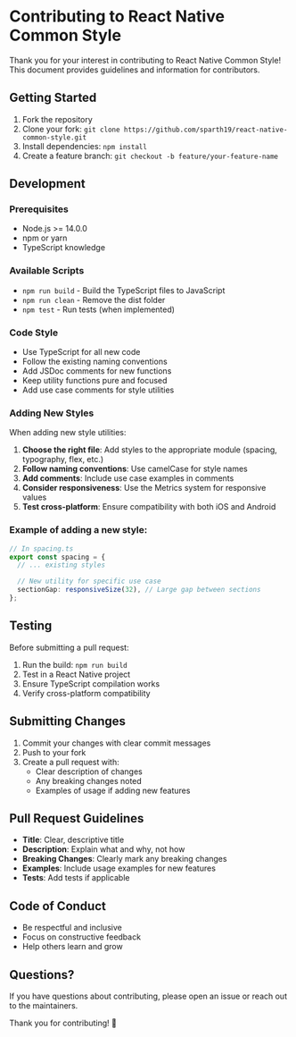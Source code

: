 # Contributing to React Native Common Style

Thank you for your interest in contributing to React Native Common Style! This document provides guidelines and information for contributors.

## Getting Started

1. Fork the repository
2. Clone your fork: `git clone https://github.com/sparth19/react-native-common-style.git`
3. Install dependencies: `npm install`
4. Create a feature branch: `git checkout -b feature/your-feature-name`

## Development

### Prerequisites

- Node.js >= 14.0.0
- npm or yarn
- TypeScript knowledge

### Available Scripts

- `npm run build` - Build the TypeScript files to JavaScript
- `npm run clean` - Remove the dist folder
- `npm test` - Run tests (when implemented)

### Code Style

- Use TypeScript for all new code
- Follow the existing naming conventions
- Add JSDoc comments for new functions
- Keep utility functions pure and focused
- Add use case comments for style utilities

### Adding New Styles

When adding new style utilities:

1. **Choose the right file**: Add styles to the appropriate module (spacing, typography, flex, etc.)
2. **Follow naming conventions**: Use camelCase for style names
3. **Add comments**: Include use case examples in comments
4. **Consider responsiveness**: Use the Metrics system for responsive values
5. **Test cross-platform**: Ensure compatibility with both iOS and Android

### Example of adding a new style:

```typescript
// In spacing.ts
export const spacing = {
  // ... existing styles

  // New utility for specific use case
  sectionGap: responsiveSize(32), // Large gap between sections
};
```

## Testing

Before submitting a pull request:

1. Run the build: `npm run build`
2. Test in a React Native project
3. Ensure TypeScript compilation works
4. Verify cross-platform compatibility

## Submitting Changes

1. Commit your changes with clear commit messages
2. Push to your fork
3. Create a pull request with:
   - Clear description of changes
   - Any breaking changes noted
   - Examples of usage if adding new features

## Pull Request Guidelines

- **Title**: Clear, descriptive title
- **Description**: Explain what and why, not how
- **Breaking Changes**: Clearly mark any breaking changes
- **Examples**: Include usage examples for new features
- **Tests**: Add tests if applicable

## Code of Conduct

- Be respectful and inclusive
- Focus on constructive feedback
- Help others learn and grow

## Questions?

If you have questions about contributing, please open an issue or reach out to the maintainers.

Thank you for contributing! 🚀
